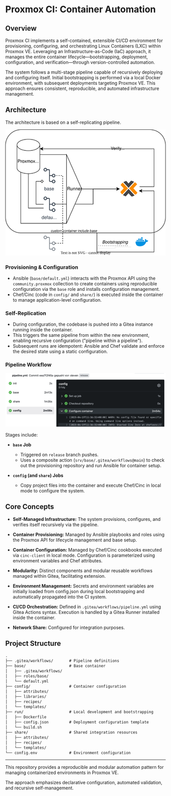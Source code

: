 # Proxmox CI: Container Automation

## Overview

Proxmox CI implements a self-contained, extensible CI/CD environment for provisioning, configuring, and orchestrating Linux Containers (LXC) within Proxmox VE. Leveraging an Infrastructure-as-Code (IaC) approach, it manages the entire container lifecycle—bootstrapping, deployment, configuration, and verification—through version-controlled automation.

The system follows a multi-stage pipeline capable of recursively deploying and configuring itself. Initial bootstrapping is performed via a local Docker environment, with subsequent deployments targeting Proxmox VE. This approach ensures consistent, reproducible, and automated infrastructure management.

## Architecture

The architecture is based on a self-replicating pipeline.

<p align="center">
  <img src="./docs/concept.svg" alt="Concept"/>
</p>

### Provisioning & Configuration
- Ansible (`base/default.yml`) interacts with the Proxmox API using the `community.proxmox` collection to create containers using reproducible configuration via the `base` role and installs configuration management.
- Chef/Cinc (code in `config/` and `share/`) is executed inside the container to manage application-level configuration.

### Self-Replication
- During configuration, the codebase is pushed into a Gitea instance running inside the container.
- This triggers the same pipeline from within the new environment, enabling recursive configuration ("pipeline within a pipeline").
- Subsequent runs are idempotent: Ansible and Chef validate and enforce the desired state using a static configuration.

### Pipeline Workflow

<p align="center">
  <img src="./docs/pipeline.png" alt="Concept"/>
</p>

Stages include:

- **`base` Job**
    - Triggered on `release` branch pushes.
    - Uses a composite action (`srv/base/.gitea/workflows@main`) to check out the provisioning repository and run Ansible for container setup.

- **`config` (and `share`) Jobs**
    - Copy project files into the container and execute Chef/Cinc in local mode to configure the system.

## Core Concepts

- **Self-Managed Infrastructure:** The system provisions, configures, and verifies itself recursively via the pipeline.

- **Container Provisioning:** Managed by Ansible playbooks and roles using the Proxmox API for lifecycle management and base setup.

- **Container Configuration:** Managed by Chef/Cinc cookbooks executed via `cinc-client` in local mode. Configuration is parameterized using environment variables and Chef attributes.

- **Modularity:** Distinct components and modular reusable workflows managed within Gitea, facilitating extension.

- **Environment Management:** Secrets and environment variables are initially loaded from config.json during local bootstrapping and automatically propagated into the CI system.

- **CI/CD Orchestration:** Defined in `.gitea/workflows/pipeline.yml` using Gitea Actions syntax. Execution is handled by a Gitea Runner installed inside the container.

- **Network Share:** Configured for integration purposes.

## Project Structure
```
.
├── .gitea/workflows/       # Pipeline definitions
├── base/                   # Base container
│   ├── .gitea/workflows/
│   ├── roles/base/
│   └── default.yml
├── config/                 # Container configuration
│   ├── attributes/
│   ├── libraries/
│   ├── recipes/
│   └── templates/
├── run/                    # Local development and bootstrapping
│   ├── Dockerfile
│   ├── config.json         # Deployment configuration template
│   └── build.sh
├── share/                  # Shared integration resources
│   ├── attributes/
│   ├── recipes/
│   └── templates/
└── config.env              # Environment configuration
```
---

This repository provides a reproducible and modular automation pattern for managing containerized environments in Proxmox VE. 

The approach emphasizes declarative configuration, automated validation, and recursive self-management.

